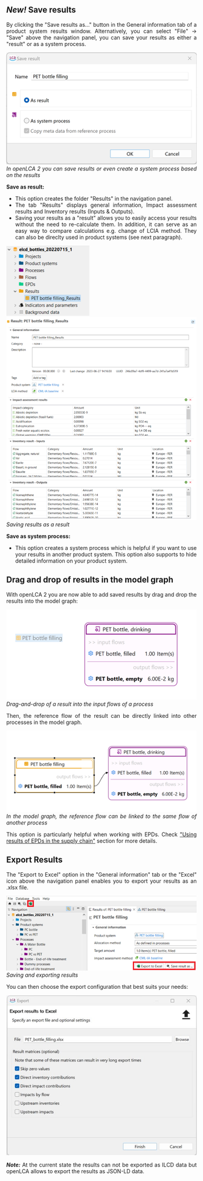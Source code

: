 ## _New!_ Save results

<div style='text-align: justify;'>

By clicking the "Save results as..." button in the General information tab of a product system results window. Alternatively, you can select "File" → "Save" above the navigation panel, you can save your results as either a "result" or as a system process.

![](../media/save_as_result.png)  
_In openLCA 2 you can save results or even create a system process based on the results_

**Save as result:** 

- This option creates the folder "Results" in the navigation panel.
- The tab "Results" displays general information, Impact assessment results and Inventory results (Inputs & Outputs).
- Saving your results as a "result" allows you to easily access your results without the need to re-calculate them. In addition, it can serve as an easy way to compare calculations e.g. change of LCIA method. They can also be direclty used in product systems (see next paragraph).
 
![](../media/save_export_results_2.png)  
![](../media/save_export_results_3.png)  
_Saving results as a result_

**Save as system process:**

- This option creates a system process which is helpful if you want to use your results in another product system. This option also supports to hide detailed information on your product system. 

## Drag and drop of results in the model graph

With openLCA 2 you are now able to add saved results by drag and drop the results into the model graph: 

![](../media/result_drag_drop.png)  
_Drag-and-drop of a result into the input flows of a process_

Then, the reference flow of the result can be directly linked into other processes in the model graph.

![](../media/result_drag_drop_2.png)  
_In the model graph, the reference flow can be linked to the same flow of another process_

This option is particularly helpful when working with EPDs. Check ["Using results of EPDs in the supply chain"](../epds/life_cycle_models.md) section for more details.

## Export Results

The "Export to Excel" option in the "General information" tab or the "Excel" icon above the navigation panel enables you to export your results as an .xlsx file.

![](../media/save_export_results_1.png)  
_Saving and exporting results_

You can then choose the export configuration that best suits your needs:

![](../media/export_options.png)

_**Note:**_ At the current state the results can not be exported as ILCD data but openLCA allows to export the results as JSON-LD data.

</div>
